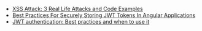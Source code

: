 - [XSS Attack: 3 Real Life Attacks and Code Examples](https://brightsec.com/blog/xss-attack)
- [Best Practices For Securely Storing JWT Tokens In Angular Applications](https://www.tutscoder.com/post/securely-store-jwt-tokens-angular-apps)
- [JWT authentication: Best practices and when to use it](https://blog.logrocket.com/jwt-authentication-best-practices/)
